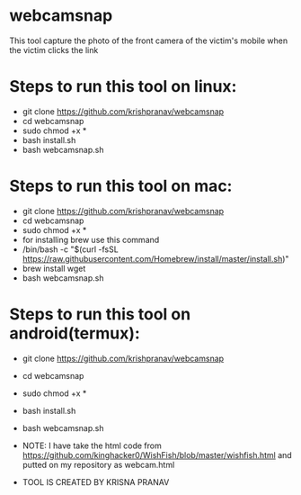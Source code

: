 # webcamsnap
This tool capture the photo of the front camera of the victim's mobile when the victim clicks the link

# Steps to run this tool on linux:
- git clone https://github.com/krishpranav/webcamsnap
- cd webcamsnap
- sudo chmod +x *
- bash install.sh
- bash webcamsnap.sh

# Steps to run this tool on mac:
- git clone https://github.com/krishpranav/webcamsnap
- cd webcamsnap
- sudo chmod +x *
- for installing brew use this command
- /bin/bash -c "$(curl -fsSL https://raw.githubusercontent.com/Homebrew/install/master/install.sh)"
- brew install wget
- bash webcamsnap.sh

# Steps to run this tool on android(termux):
- git clone https://github.com/krishpranav/webcamsnap
- cd webcamsnap
- sudo chmod +x *
- bash install.sh
- bash webcamsnap.sh

- NOTE: I have take the html code from https://github.com/kinghacker0/WishFish/blob/master/wishfish.html and putted on my repository as webcam.html
    
- TOOL IS CREATED BY KRISNA PRANAV
